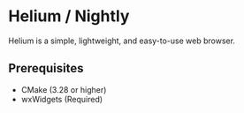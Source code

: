 # Helium / Nightly

Helium is a simple, lightweight, and easy-to-use web browser.

## Prerequisites
- CMake (3.28 or higher)
- wxWidgets (Required)

